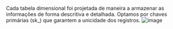Cada tabela dimensional foi
projetada de maneira a armazenar as informações de forma descritiva e
detalhada. Optamos por chaves primárias (sk\_) que garantem a
unicidade dos registros.
![image](https://github.com/user-attachments/assets/a2d023d6-d71a-4ccc-a7c0-72533e0df0da)

